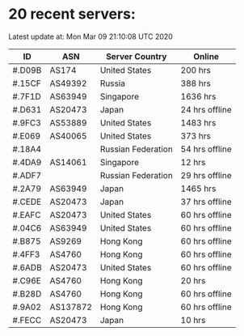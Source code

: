 # 20 recent servers:

Latest update at: Mon Mar 09 21:10:08 UTC 2020

| ID | ASN | Server Country | Online |
| -- | --- | -------------- | ------ |
| #.D09B | AS174 | United States | 200 hrs |
| #.15CF | AS49392 | Russia | 388 hrs |
| #.7F1D | AS63949 | Singapore | 1636 hrs |
| #.D631 | AS20473 | Japan | 24 hrs offline |
| #.9FC3 | AS53889 | United States | 1483 hrs |
| #.E069 | AS40065 | United States | 373 hrs |
| #.18A4 |  | Russian Federation | 54 hrs offline |
| #.4DA9 | AS14061 | Singapore | 12 hrs |
| #.ADF7 |  | Russian Federation | 29 hrs offline |
| #.2A79 | AS63949 | Japan | 1465 hrs |
| #.CEDE | AS20473 | Japan | 37 hrs offline |
| #.EAFC | AS20473 | United States | 60 hrs offline |
| #.04C6 | AS63949 | United States | 60 hrs offline |
| #.B875 | AS9269 | Hong Kong | 60 hrs offline |
| #.4FF3 | AS4760 | Hong Kong | 60 hrs offline |
| #.6ADB | AS20473 | United States | 60 hrs offline |
| #.C96E | AS4760 | Hong Kong | 20 hrs |
| #.B28D | AS4760 | Hong Kong | 60 hrs offline |
| #.9A02 | AS137872 | Hong Kong | 60 hrs offline |
| #.FECC | AS20473 | Japan | 10 hrs |

